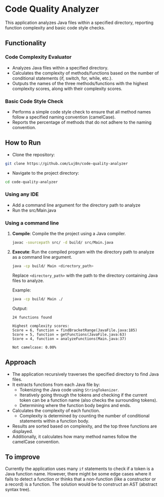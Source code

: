 # Code Quality Analyzer

This application analyzes Java files within a specified directory, reporting function complexity and basic code style checks.

## Functionality

### Code Complexity Evaluator

- Analyzes Java files within a specified directory.
- Calculates the complexity of methods/functions based on the number of conditional statements (if, switch, for, while, etc.).
- Outputs the names of the three methods/functions with the highest complexity scores, along with their complexity scores.

### Basic Code Style Check

- Performs a simple code style check to ensure that all method names follow a specified naming convention (camelCase).
- Reports the percentage of methods that do not adhere to the naming convention.

## How to Run

- Clone the repository:

```bash
git clone https://github.com/Luj8n/code-quality-analyzer
```

- Navigate to the project directory:

```bash
cd code-quality-analyzer
```

### Using any IDE

- Add a command line argument for the directory path to analyze
- Run the src/Main.java

### Using a command line

1. **Compile**: Compile the the project using a Java compiler.

   ```bash
   javac -sourcepath src/ -d build/ src/Main.java

   ```

2. **Execute**: Run the compiled program with the directory path to analyze as a command line argument.

   ```bash
   java -cp build/ Main <directory_path>
   ```

   Replace `<directory_path>` with the path to the directory containing Java files to analyze.

   Example:

   ```bash
   java -cp build/ Main ./
   ```

   Output:

   ```
   24 functions found

   Highest complexity scores:
   Score = 6, function = findBracketRange(JavaFile.java:185)
   Score = 5, function = getFunctions(JavaFile.java:63)
   Score = 4, function = analyzeFunctions(Main.java:37)

   Not camelcase: 0.00%
   ```

## Approach

- The application recursively traverses the specified directory to find Java files.
- It extracts functions from each Java file by:
  - Tokenizing the Java code using `StringTokenizer`.
  - Iteratively going through the tokens and checking if the current token can be a function name (also checks the surrounding tokens).
  - Determining where the function body begins and ends.
- Calculates the complexity of each function.
  - Complexity is determined by counting the number of conditional statements within a function body.
- Results are sorted based on complexity, and the top three functions are displayed.
- Additionally, it calculates how many method names follow the camelCase convention.

## To improve

Currently the application uses many `if` statements to check if a token is a Java function name. However, there might be some edge cases where it fails to detect a function or thinks that a non-function (like a constructor or a record) is a function. The solution would be to construct an AST (abstract syntax tree).
